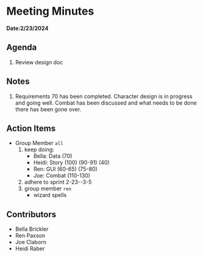 # Meeting Minutes
**Date:2/23/2024**

## Agenda
1. Review design doc

## Notes
1. Requirements 70 has been completed. Character design is in progress and going well. Combat has been discussed and what needs to be done there has been gone over.

## Action Items
* Group Member `all`
  1. keep doing: 
     * Bella: Data (70)
     * Heidi: Story (100) (90-91) (40)
     * Ren: GUI (60-65) (75-80)
     * Joe: Combat (110-130) 
  2. adhere to sprint 2-23--3-5
  2. group member `ren`
     * wizard spells


## Contributors
* Bella Brickler
* Ren Paxson
* Joe Claborn
* Heidi Raber